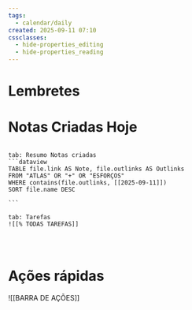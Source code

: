 ```yaml
---
tags:
  - calendar/daily
created: 2025-09-11 07:10
cssclasses:
  - hide-properties_editing
  - hide-properties_reading
---
```


# Lembretes



# Notas Criadas Hoje

`````tabs

tab: Resumo Notas criadas
```dataview
TABLE file.link AS Note, file.outlinks AS Outlinks
FROM "ATLAS" OR "+" OR "ESFORÇOS"
WHERE contains(file.outlinks, [[2025-09-11]])
SORT file.name DESC

```

tab: Tarefas
![[% TODAS TAREFAS]]




`````



# Ações rápidas


![[BARRA DE AÇÕES]]